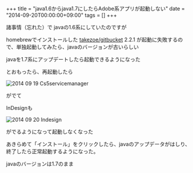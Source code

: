 +++
title = "java1.6からjava1.7にしたらAdobe系アプリが起動しない"
date = "2014-09-20T00:00:00+09:00"
tags = []
+++

諸事情（忘れた）で javaの1.6系にしていたのですが

homebrewでインストールした [takezoe/gitbucket](https://github.com/takezoe/gitbucket) 2.2.1 が起動に失敗するので、単独起動してみたら、javaのバージョンが古いらしい

javaを1.7系にアップデートしたら起動できるようになった




とおもったら、再起動したら

![2014 09 19 Cs5servicemanager](/images/2014-09-20-cs5servicemanager.png)

がでて

InDesignも

![2014 09 20 Indesign](/images/2014-09-20-indesign.png)

がでるようになって起動しなくなった

あきらめて「インストール」をクリックしたら、javaのアップデータがはしり、終了したら正常起動するようになった。

javaのバージョンは1.7のまま
